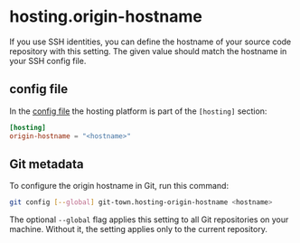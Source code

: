 # hosting.origin-hostname

If you use SSH identities, you can define the hostname of your source code
repository with this setting. The given value should match the hostname in your
SSH config file.

## config file

In the [config file](../configuration-file.md) the hosting platform is part of
the `[hosting]` section:

```toml
[hosting]
origin-hostname = "<hostname>"
```

## Git metadata

To configure the origin hostname in Git, run this command:

```bash
git config [--global] git-town.hosting-origin-hostname <hostname>
```

The optional `--global` flag applies this setting to all Git repositories on
your machine. Without it, the setting applies only to the current repository.
